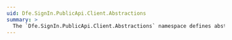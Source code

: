 ```yaml
---
uid: Dfe.SignIn.PublicApi.Client.Abstractions
summary: >
  The `Dfe.SignIn.PublicApi.Client.Abstractions` namespace defines abstractions which allow the client to be used in .NET Core and .NET Framework based applications.
---
```

